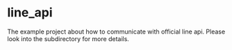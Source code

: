 # line_api
The example project about how to communicate with official line api.
Please look into the subdirectory for more details.
